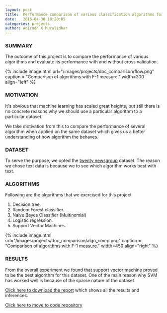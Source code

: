 ```yaml
---
layout: post
title:  Performance comparison of various classification algorithms for text classification
date:   2016-04-30 10:20:05
categories: projects
author: Anirudh K Muralidhar
---
```


### **SUMMARY**

The outcome of this project is to compare the performance of various algorithms and evaluate its performance with and without cross validation.

{% include image.html url="/images/projects/doc_comparison/flow.png" caption = "Comparison of algorithms with F-1 measure." width=300 align="left" %}

### **MOTIVATION**

It's obvious that machine learning has scaled great heights, but still there is no concrete reasons why we should use a particular algorithm to a particular dataset.

We take motivation from this to compare the performance of several algorithm when applied on the same dataset which gives us a better understanding of how algorithm the behaves.

### **DATASET**

To serve the purpose, we opted the [twenty newsgroup](http://qwone.com/~jason/20Newsgroups/) dataset. The reason we chose text data is because we to see which algorithm works best with text.

### **ALGORITHMS**

Following are the algorithms that we exercised for this project

1. Decision tree.
2. Random Forest classifier.
3. Naive Bayes Classifier (Multinomial)
4. Logistic regression.
5. Support Vector Machines.

{% include image.html url="/images/projects/doc_comparison/algo_comp.png" caption = "Comparison of algorithms with F-1 measure." width=450 align="right" %}

### **RESULTS**

From the overall experiment we found that support vector machine proved to be the best algorithm for this dataset. One of the main reason why SVM has worked well is because of the sparse nature of the dataset.

[Click here to download the report](https://github.com/anirudhkm/data-mining-course/blob/master/project/report.pdf) which shows all the results and inferences.

[Click here to move to code repository](https://github.com/anirudhkm/data-mining-course/tree/master/project)